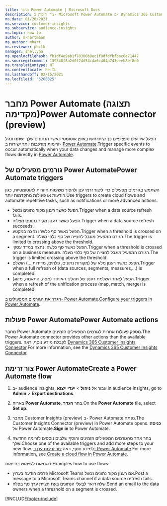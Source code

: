 ```yaml
---
title: מחבר Power Automate | Microsoft Docs
description: צור זרימות ב- Microsoft Power Automate מ- Dynamics 365 Customer Insights.
ms.date: 01/20/2021
ms.service: customer-insights
ms.subservice: audience-insights
ms.topic: how-to
author: m-hartmann
ms.author: mhart
ms.reviewer: philk
manager: shellyha
ms.openlocfilehash: fb1df4e9ab1f78300b8ec1f8dfdfbfbac0e71447
ms.sourcegitcommit: 139548f8a2d0f24d54c4a6c404a743eeeb8ef8e0
ms.translationtype: HT
ms.contentlocale: he-IL
ms.lasthandoff: 02/15/2021
ms.locfileid: "5268825"
---
```

# <a name="power-automate-connector-preview"></a><span data-ttu-id="d0bf2-103">מחבר Power Automate (תצוגה מקדימה)</span><span class="sxs-lookup"><span data-stu-id="d0bf2-103">Power Automate connector (preview)</span></span>

<span data-ttu-id="d0bf2-104">הפעל אירועים ספציפיים כך שיתרחשו באופן אוטומטי כאשר הנתונים שלך ישתנו ונהל זרימות מורכבות יותר ישירות ב- [Power Automate](https://flow.microsoft.com/).</span><span class="sxs-lookup"><span data-stu-id="d0bf2-104">Trigger specific events to occur automatically when your data changes and manage more complex flows directly in [Power Automate](https://flow.microsoft.com/).</span></span>

## <a name="power-automate-triggers"></a><span data-ttu-id="d0bf2-105">גורמים מפעילים של Power Automate</span><span class="sxs-lookup"><span data-stu-id="d0bf2-105">Power Automate triggers</span></span>

<span data-ttu-id="d0bf2-106">השתמש בגורמים מפעילים כדי ליצור זרמי ענן ולהפוך משימות חוזרות לאוטומטיות, כגון הודעות או פעולות מתקדמות יותר.</span><span class="sxs-lookup"><span data-stu-id="d0bf2-106">Use triggers to create cloud flows and automate repetitive tasks, such as notifications or more advanced actions.</span></span> 

- <span data-ttu-id="d0bf2-107">הפעל כאשר רענון מקור נתונים נכשל.</span><span class="sxs-lookup"><span data-stu-id="d0bf2-107">Trigger when a data source refresh fails.</span></span> 
- <span data-ttu-id="d0bf2-108">הפעל כאשר רענון מקור נתונים מצליח.</span><span class="sxs-lookup"><span data-stu-id="d0bf2-108">Trigger when a data source refresh succeeds.</span></span>
- <span data-ttu-id="d0bf2-109">הפעל כאשר סף כלשהו נחצה במקטע.</span><span class="sxs-lookup"><span data-stu-id="d0bf2-109">Trigger when a threshold is crossed on a segment.</span></span> <span data-ttu-id="d0bf2-110">הגורם המפעיל מוגבל לחצייה של סף כלפי מעלה.</span><span class="sxs-lookup"><span data-stu-id="d0bf2-110">The trigger is limited to crossing above the threshold.</span></span>
- <span data-ttu-id="d0bf2-111">הפעל כאשר סף כלשהו נחצה במדד עסקי.</span><span class="sxs-lookup"><span data-stu-id="d0bf2-111">Trigger when a threshold is crossed on a business measure.</span></span> <span data-ttu-id="d0bf2-112">הגורם המפעיל מוגבל לחצייה של סף כלפי מעלה.</span><span class="sxs-lookup"><span data-stu-id="d0bf2-112">The trigger is limited crossing above the threshold.</span></span>
- <span data-ttu-id="d0bf2-113">הפעל כאשר רענון מלא של (מקורות נתונים, פלחים, מדידות,...) הושלם.</span><span class="sxs-lookup"><span data-stu-id="d0bf2-113">Trigger when a full refresh of (data sources, segments, measures,...) is completed.</span></span>
- <span data-ttu-id="d0bf2-114">הפעל לאחר השלמת רענון של תהליך האיחוד (מפה, התאמה, מיזוג).</span><span class="sxs-lookup"><span data-stu-id="d0bf2-114">Trigger when a refresh of the unification process (map, match, merge) is completed.</span></span>

<span data-ttu-id="d0bf2-115">[הגדר את הגורמים המפעילים ב- Power Automate](https://flow.microsoft.com/connectors/shared_customerinsights/dynamics-365-customer-insights-connector/).</span><span class="sxs-lookup"><span data-stu-id="d0bf2-115">[Configure your triggers in Power Automate](https://flow.microsoft.com/connectors/shared_customerinsights/dynamics-365-customer-insights-connector/).</span></span>

## <a name="power-automate-actions"></a><span data-ttu-id="d0bf2-116">פעולות Power Automate</span><span class="sxs-lookup"><span data-stu-id="d0bf2-116">Power Automate actions</span></span>
<span data-ttu-id="d0bf2-117">מחבר Power Automate מספק פעולות אחרות לגורמים המפעילים הזמינים.</span><span class="sxs-lookup"><span data-stu-id="d0bf2-117">The Power Automate connector provides other actions than the available triggers.</span></span> <span data-ttu-id="d0bf2-118">לקבלת מידע נוסף, ראה [Dynamics 365 Customer Insights Connector](https://docs.microsoft.com/connectors/customerinsights/).</span><span class="sxs-lookup"><span data-stu-id="d0bf2-118">For more information, see the [Dynamics 365 Customer Insights Connector](https://docs.microsoft.com/connectors/customerinsights/).</span></span>

## <a name="create-a-power-automate-flow"></a><span data-ttu-id="d0bf2-119">צור זרימת Power Automate</span><span class="sxs-lookup"><span data-stu-id="d0bf2-119">Create a Power Automate flow</span></span>

1. <span data-ttu-id="d0bf2-120">ב- audience insights, עבור אל **ניהול** > **יעדי ייצוא**.</span><span class="sxs-lookup"><span data-stu-id="d0bf2-120">In audience insights, go to **Admin** > **Export destinations**.</span></span>

1. <span data-ttu-id="d0bf2-121">באריח **Power Automate**, בחר **הגדר**.</span><span class="sxs-lookup"><span data-stu-id="d0bf2-121">On the **Power Automate** tile, select **Set up**.</span></span>

1. <span data-ttu-id="d0bf2-122">מחבר Customer Insights‏ (preview) ב- Power Automate נפתח.</span><span class="sxs-lookup"><span data-stu-id="d0bf2-122">The Customer Insights Connector (preview) in Power Automate opens.</span></span> <span data-ttu-id="d0bf2-123">**כניסה** אל Power Automate.</span><span class="sxs-lookup"><span data-stu-id="d0bf2-123">**Sign in** to Power Automate.</span></span>

1. <span data-ttu-id="d0bf2-124">בחר אחד מהגורמים המפעילים הזמינים והוסף שלבים נוספים לזרימה החדשה שלך.</span><span class="sxs-lookup"><span data-stu-id="d0bf2-124">Choose one of the available triggers and add more steps to your new flow.</span></span> <span data-ttu-id="d0bf2-125">למידע נוסף, ראה [צור זרימת ענן ב- Power Automate](https://docs.microsoft.com/power-automate/get-started-logic-flow).</span><span class="sxs-lookup"><span data-stu-id="d0bf2-125">For more information, see [Create a cloud flow in Power Automate](https://docs.microsoft.com/power-automate/get-started-logic-flow).</span></span>

<span data-ttu-id="d0bf2-126">דוגמאות לשימוש בזרימות:</span><span class="sxs-lookup"><span data-stu-id="d0bf2-126">Examples how to use flows:</span></span> 
- <span data-ttu-id="d0bf2-127">פרסם הודעה בערוץ Microsoft Teams אם רענון מקור נתונים נכשל.</span><span class="sxs-lookup"><span data-stu-id="d0bf2-127">Post a message to a Microsoft Teams channel if a data source refresh fails.</span></span> 
- <span data-ttu-id="d0bf2-128">שלח דואר לבעלי הנתונים בעת חציית ערך סף בפלח.</span><span class="sxs-lookup"><span data-stu-id="d0bf2-128">Send an email to the data owners when a threshold on a segment is crossed.</span></span>



[!INCLUDE[footer-include](../includes/footer-banner.md)]